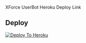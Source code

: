 XForce UserBot Heroku Deploy Link
## Deploy
[![Deploy To Heroku](https://www.herokucdn.com/deploy/button.svg)](https://dashboard.heroku.com/new?button-url=https%3A%2F%2Fgithub.com%2FSTBxD%2FHEROKU&template=https%3A%2F%2Fgithub.com%2FSTBxD%2FHEROKU)
